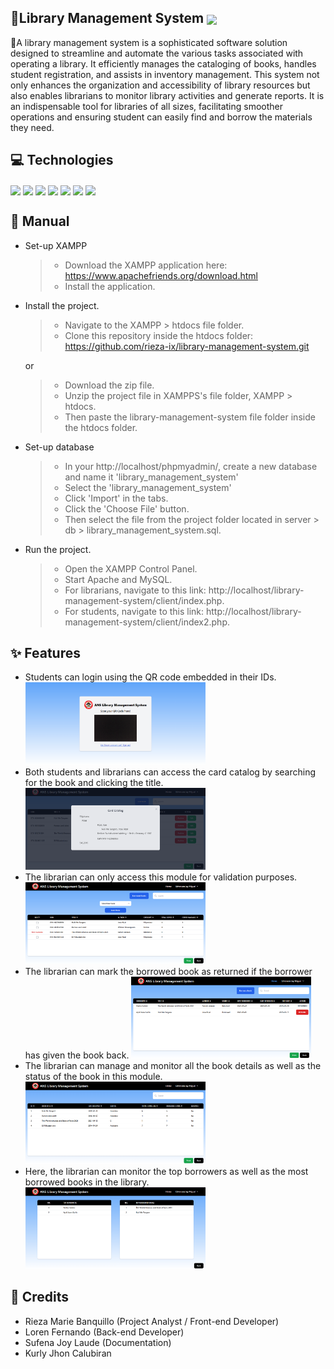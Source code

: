 <h2>
    📁Library Management System
    <img width="13%" style="vertical-align:middle" src="https://badgen.net/badge/status/finished/blue" />
</h2>

📝A library management system is a sophisticated software solution designed to streamline and automate the various tasks associated with operating a library. It efficiently manages the cataloging of books, handles student registration, and assists in inventory management. This system not only enhances the organization and accessibility of library resources but also enables librarians to monitor library activities and generate reports. It is an indispensable tool for libraries of all sizes, facilitating smoother operations and ensuring student can easily find and borrow the materials they need.

## 💻 Technologies

<p align="left">
    <img width="5%" align="center" src="https://www.svgrepo.com/show/452228/html-5.svg">
    <img width="5.2%" align="center" src="https://www.svgrepo.com/show/354431/tailwindcss-icon.svg">
    <img width="4%" align="center" src="https://www.svgrepo.com/show/349419/javascript.svg">
    <img width="6%" align="center" src="https://www.svgrepo.com/show/354180/php.svg">
    <img width="7.8%" align="center" src="https://www.svgrepo.com/show/303251/mysql-logo.svg">
    <img width="3.6%" align="center" src="https://www.apachefriends.org/images/xampp-logo-ac950edf.svg">
    <img width="4.4%" align="center" src="https://www.svgrepo.com/show/452129/vs-code.svg">
</p>

## 📖 Manual

- Set-up XAMPP

  > - Download the XAMPP application here: https://www.apachefriends.org/download.html
  > - Install the application.

- Install the project.

  > - Navigate to the XAMPP > htdocs file folder.
  > - Clone this repository inside the htdocs folder: https://github.com/rieza-ix/library-management-system.git

  or

  > - Download the zip file.
  > - Unzip the project file in XAMPPS's file folder, XAMPP > htdocs.
  > - Then paste the library-management-system file folder inside the htdocs folder.

- Set-up database

  > - In your http://localhost/phpmyadmin/, create a new database and name it 'library_management_system'
  > - Select the 'library_management_system'
  > - Click 'Import' in the tabs.
  > - Click the 'Choose File' button.
  > - Then select the file from the project folder located in server > db > library_management_system.sql.

- Run the project.
  > - Open the XAMPP Control Panel.
  > - Start Apache and MySQL.
  > - For librarians, navigate to this link: http://localhost/library-management-system/client/index.php.
  > - For students, navigate to this link: http://localhost/library-management-system/client/index2.php.

## ✨ Features

- Students can login using the QR code embedded in their IDs.
  <img width="60%" src="./snapshots/borrower-login-form.png" />
- Both students and librarians can access the card catalog by searching for the book and clicking the title.
  <img display="block" width="60%" src="./snapshots/card-catalog.png" />
- The librarian can only access this module for validation purposes.
  <img width="60%" src="./snapshots/borrow-book.png" />
- The librarian can mark the borrowed book as returned if the borrower has given the book back.
  <img width="60%" src="./snapshots/return-book.png" />
- The librarian can manage and monitor all the book details as well as the status of the book in this module.
  <img width="60%" src="./snapshots/inventory-reports.png" />
- Here, the librarian can monitor the top borrowers as well as the most borrowed books in the library.
  <img width="60%" src="./snapshots/statistical-reports.png" />

## 👥 Credits

- Rieza Marie Banquillo (Project Analyst / Front-end Developer)
- Loren Fernando (Back-end Developer)
- Sufena Joy Laude (Documentation)
- Kurly Jhon Calubiran
